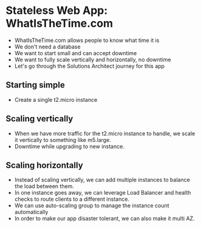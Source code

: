 # Stateless Web App: WhatIsTheTime.com

- WhatIsTheTime.com allows people to know what time it is
- We don't need a database
- We want to start small and can accept downtime
- We want to fully scale vertically and horizontally, no downtime
- Let's go through the Solutions Architect journey for this app

## Starting simple

- Create a single t2.micro instance

## Scaling vertically 

- When we have more traffic for the t2.micro instance to handle, we scale it vertically to something like m5.large.
- Downtime while upgrading to new instance.

## Scaling horizontally

- Instead of scaling vertically, we can add multiple instances to balance the load between them.
- In one instance goes away, we can leverage Load Balancer and health checks to route clients to a different instance.
- We can use auto-scaling group to manage the instance count automatically
- In order to make our app disaster tolerant, we can also make it multi AZ.